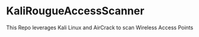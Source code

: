 # KaliRougueAccessScanner
This Repo leverages Kali Linux and AirCrack to scan Wireless Access Points
